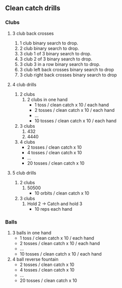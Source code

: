 ## Clean catch drills

### Clubs

1. 3 club back crosses
    1. 1 club binary search to drop.
    1. 2 club binary search to drop.
    1. 3 club 1 of 3 binary search to drop.
    1. 3 club 2 of 3 binary search to drop.
    1. 3 club 3 in a row binary search to drop.
    1. 3 club left back crosses binary search to drop
    1. 3 club right back crosses binary search to drop

1. 4 club drills 
    1. 2 clubs
        1. 2 clubs in one hand
            - 1 toss / clean catch x 10 / each hand
            - 2 tosses / clean catch x 10 / each hand
            - ...
            - 10 tosses / clean catch x 10 / each hand
    1. 3 clubs
        1. 432
        1. 4440
    1. 4 clubs
        - 2 tosses / clean catch x 10
        - 4 tosses / clean catch x 10
        - ...
        - 20 tosses / clean catch x 10
1. 5 club drills 
    1. 2 clubs
        1. 50500
            - 10 orbits / clean catch x 10
    1. 3 clubs
        1. Hold 2 -> Catch and hold 3
            - 10 reps each hand

### Balls

1. 3 balls in one hand
    - 1 toss / clean catch x 10 / each hand
    - 2 tosses / clean catch x 10 / each hand
    - ...
    - 10 tosses / clean catch x 10 / each hand
1. 4 ball reverse fountain
    - 2 tosses / clean catch x 10
    - 4 tosses / clean catch x 10
    - ...
    - 20 tosses / clean catch x 10
